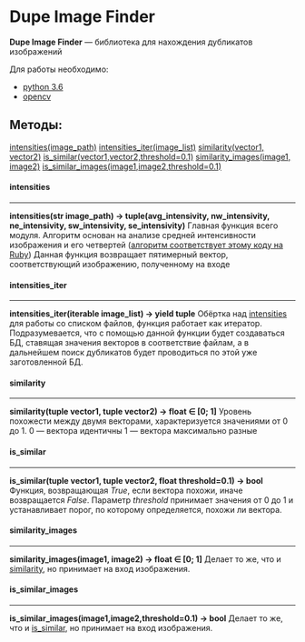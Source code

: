Dupe Image Finder
==============
**Dupe Image Finder** — библиотека для нахождения дубликатов изображений

Для работы необходимо:
* [python 3.6](https://www.python.org/downloads/)
* [opencv](https://github.com/skvark/opencv-python/)

Методы:
------
[intensities(image_path)](#intensities)
[intensities_iter(image_list)](#intensities_iter)
[similarity(vector1, vector2)](#similarity)
[is_similar(vector1,vector2,threshold=0.1)](#is_similar)
[similarity_images(image1, image2)](#similarity_images)
[is_similar_images(image1,image2,threshold=0.1)](#is_similar_images)

#### intensities
-----
**intensities(str image_path) -> tuple(avg_intensivity, nw_intensivity, ne_intensivity, sw_intensivity, se_intensivity)**
Главная функция всего модуля.
Алгоритм основан на анализе средней интенсивности изображения и его четвертей ([алгоритм соответствует этому коду на Ruby](https://gist.github.com/liamwhite/b023cdba4738e911293a8c610b98f987))
Данная функция возвращает пятимерный вектор, соответствующий изображению, полученному на входе

#### intensities_iter
-----
**intensities_iter(iterable image_list) -> yield tuple**
Обёртка над [intensities](#intensities) для работы со списком файлов, функция работает как итератор.
Подразумевается, что с помощью данной функции будет создаваться БД, ставящая значения векторов в соответствие файлам, а в дальнейшем поиск дубликатов будет проводиться по этой уже заготовленной БД.

#### similarity
-----
**similarity(tuple vector1, tuple vector2) -> float ∈ [0; 1]**
Уровень похожести между двумя векторами, характеризуется значениями от 0 до 1.
0 — вектора идентичны
1 — вектора максимально разные

#### is_similar
-----
**is_similar(tuple vector1, tuple vector2, float threshold=0.1) -> bool**
Функция, возвращающая *True*, если вектора похожи, иначе возвращается *False*.
Параметр *threshold* принимает значения от 0 до 1 и устанавливает порог, по которому определяется, похожи ли вектора.

#### similarity_images
-----
**similarity_images(image1, image2) -> float ∈ [0; 1]**
Делает то же, что и [similarity](#similarity), но принимает на вход изображения.

#### is_similar_images
------
**is_similar_images(image1,image2,threshold=0.1) -> bool**
Делает то же, что и [is_similar](#is_similar), но принимает на вход изображения.